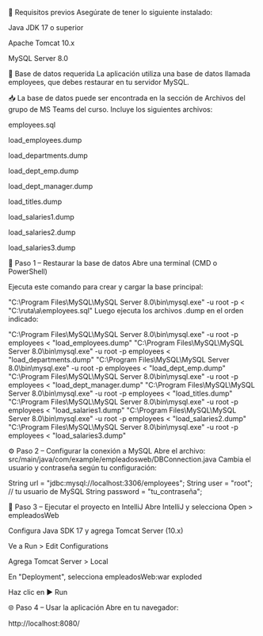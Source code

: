 📌 Requisitos previos
Asegúrate de tener lo siguiente instalado:

Java JDK 17 o superior

Apache Tomcat 10.x

MySQL Server 8.0


📁 Base de datos requerida
La aplicación utiliza una base de datos llamada employees, que debes restaurar en tu servidor MySQL.

📥 La base de datos puede ser encontrada en la sección de Archivos del grupo de MS Teams del curso.
Incluye los siguientes archivos:

employees.sql

load_employees.dump

load_departments.dump

load_dept_emp.dump

load_dept_manager.dump

load_titles.dump

load_salaries1.dump

load_salaries2.dump

load_salaries3.dump

🔧 Paso 1 – Restaurar la base de datos
Abre una terminal (CMD o PowerShell)

Ejecuta este comando para crear y cargar la base principal:

"C:\Program Files\MySQL\MySQL Server 8.0\bin\mysql.exe" -u root -p < "C:\ruta\a\employees.sql"
Luego ejecuta los archivos .dump en el orden indicado:

"C:\Program Files\MySQL\MySQL Server 8.0\bin\mysql.exe" -u root -p employees < "load_employees.dump"
"C:\Program Files\MySQL\MySQL Server 8.0\bin\mysql.exe" -u root -p employees < "load_departments.dump"
"C:\Program Files\MySQL\MySQL Server 8.0\bin\mysql.exe" -u root -p employees < "load_dept_emp.dump"
"C:\Program Files\MySQL\MySQL Server 8.0\bin\mysql.exe" -u root -p employees < "load_dept_manager.dump"
"C:\Program Files\MySQL\MySQL Server 8.0\bin\mysql.exe" -u root -p employees < "load_titles.dump"
"C:\Program Files\MySQL\MySQL Server 8.0\bin\mysql.exe" -u root -p employees < "load_salaries1.dump"
"C:\Program Files\MySQL\MySQL Server 8.0\bin\mysql.exe" -u root -p employees < "load_salaries2.dump"
"C:\Program Files\MySQL\MySQL Server 8.0\bin\mysql.exe" -u root -p employees < "load_salaries3.dump"

⚙️ Paso 2 – Configurar la conexión a MySQL
Abre el archivo:
src/main/java/com/example/empleadosweb/DBConnection.java
Cambia el usuario y contraseña según tu configuración:

String url = "jdbc:mysql://localhost:3306/employees";
String user = "root"; // tu usuario de MySQL
String password = "tu_contraseña";

🚀 Paso 3 – Ejecutar el proyecto en IntelliJ
Abre IntelliJ y selecciona Open > empleadosWeb

Configura Java SDK 17 y agrega Tomcat Server (10.x)

Ve a Run > Edit Configurations

Agrega Tomcat Server > Local

En "Deployment", selecciona empleadosWeb:war exploded

Haz clic en ▶️ Run

🌐 Paso 4 – Usar la aplicación
Abre en tu navegador:

http://localhost:8080/
